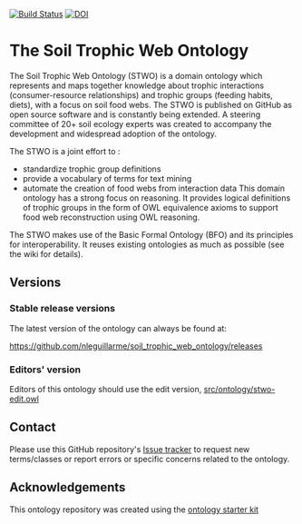 [![Build Status](https://travis-ci.org/nleguillarme/stwo.svg?branch=master)](https://travis-ci.org/nleguillarme/stwo)
[![DOI](https://zenodo.org/badge/13996/nleguillarme/stwo.svg)](https://zenodo.org/badge/latestdoi/13996/nleguillarme/stwo)

# The Soil Trophic Web Ontology

The Soil Trophic Web Ontology (STWO) is a domain ontology which represents and maps together knowledge about trophic interactions (consumer-resource relationships) and trophic groups (feeding habits, diets), with a focus on soil food webs. The STWO is published on GitHub as open source software and is constantly being extended. A steering committee of 20+ soil ecology experts was created to accompany the development and widespread adoption of the ontology.

The STWO is a joint effort to :
- standardize trophic group definitions
- provide a vocabulary of terms for text mining
- automate the creation of food webs from interaction data
This domain ontology has a strong focus on reasoning. It provides logical definitions of trophic groups in the form of OWL equivalence axioms to support food web reconstruction using OWL reasoning.

The STWO makes use of the Basic Formal Ontology (BFO) and its principles for interoperability. It reuses existing ontologies as much as possible (see the wiki for details).

<!-- STWO leverages existing OBO ontologies as much as possible. In particular, STWO extends a "trophic subset" of [the ECOCORE ontology](https://github.com/EcologicalSemantics/ecocore) with additional classes for missing trophic groups and resources. STWO also provides logical definitions of trophic groups in the form of OWL equivalence axioms to support food web reconstruction using OWL reasoning. -->

<!-- More information can be found at http://obofoundry.org/ontology/stwo -->

## Versions

### Stable release versions

The latest version of the ontology can always be found at:

https://github.com/nleguillarme/soil_trophic_web_ontology/releases

<!-- http://purl.obolibrary.org/obo/stwo.owl

(note this will not show up until the request has been approved by obofoundry.org)-->

### Editors' version

Editors of this ontology should use the edit version, [src/ontology/stwo-edit.owl](src/ontology/stwo-edit.owl)

## Contact

Please use this GitHub repository's [Issue tracker](https://github.com/nleguillarme/stwo/issues) to request new terms/classes or report errors or specific concerns related to the ontology.

## Acknowledgements

This ontology repository was created using the [ontology starter kit](https://github.com/INCATools/ontology-starter-kit)

